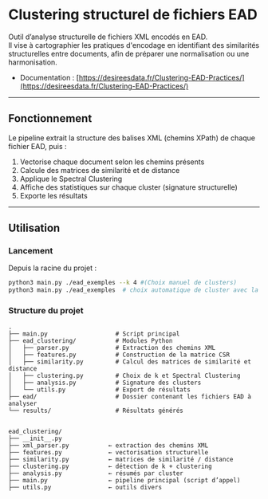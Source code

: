 # Clustering structurel de fichiers EAD

Outil d’analyse structurelle de fichiers XML encodés en EAD.  
Il vise à cartographier les pratiques d'encodage en identifiant des similarités structurelles entre documents, afin de préparer une normalisation ou une harmonisation.

- Documentation : [https://desireesdata.fr/Clustering-EAD-Practices/](https://desireesdata.fr/Clustering-EAD-Practices/)

---

## Fonctionnement

Le pipeline extrait la structure des balises XML (chemins XPath) de chaque fichier EAD, puis :

1. Vectorise chaque document selon les chemins présents
2. Calcule des matrices de similarité et de distance
3. Applique le Spectral Clustering
4. Affiche des statistiques sur chaque cluster (signature structurelle)
5. Exporte les résultats

---

## Utilisation

### Lancement

Depuis la racine du projet :

```bash
python3 main.py ./ead_exemples --k 4 #(Choix manuel de clusters)
python3 main.py ./ead_exemples  # choix automatique de cluster avec la silhouette
```

### Structure du projet 
```
.
├── main.py                   # Script principal
├── ead_clustering/           # Modules Python
│   ├── parser.py             # Extraction des chemins XML
│   ├── features.py           # Construction de la matrice CSR
│   ├── similarity.py         # Calcul des matrices de similarité et distance
│   ├── clustering.py         # Choix de k et Spectral Clustering
│   ├── analysis.py           # Signature des clusters
│   └── utils.py              # Export de résultats
├── ead/                      # Dossier contenant les fichiers EAD à analyser
└── results/                  # Résultats générés


ead_clustering/
├── __init__.py
├── xml_parser.py           ← extraction des chemins XML
├── features.py             ← vectorisation structurelle
├── similarity.py           ← matrices de similarité / distance
├── clustering.py           ← détection de k + clustering
├── analysis.py             ← résumés par cluster
├── main.py                 ← pipeline principal (script d’appel)
├── utils.py                ← outils divers
```